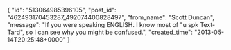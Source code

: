  {
   "id": "513064985396105",
   "post_id": "462493170453287_492074400828497",
   "from_name": "Scott Duncan",
   "message": "If you were speaking ENGLISH. I know most of \"u spk Text-Tard\", so I can see why you might be confused.",
   "created_time": "2013-05-14T20:25:48+0000"
 }
